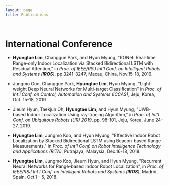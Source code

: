 ```yaml
---
layout: page
title: Publications

---
```


# International Conference

* **Hyungtae Lim**, Changgue Park, and Hyun Myung, "RONet: Real-time Range-only Indoor Localization via Stacked Bidirectional LSTM with Residual Attention," in *Proc. of  IEEE/RSJ Int'l Conf. on Intelligent Robots and Systems (**IROS**)*, pp.3241-3247, Macau, China, Nov.15-18, 2019.

* Jungmo Goo, Changgue Park, **Hyungtae Lim**, Hyun Myung, "Light-weight Deep Neural Networks for Multi-target Classification" in *Proc. of  Int'l Conf. on Control, Automation and Systems (ICCAS)*, Jeju, Korea, Oct. 15-18, 2019

* Jieum Hyun, Taekjun Oh, **Hyungtae Lim**, and Hyun Myung, "UWB-based Indoor Localization Using ray-tracing Algorithm," in *Proc. of Int'l Conf. on Ubiquitous Robots (UR) 2019*, pp. 98-101, Jeju, Korea, June 24-27, 2019.

* **Hyungtae Lim**, Jungmo Koo, and Hyun Myung, "Effective Indoor Robot Localization by Stacked Bidirectional LSTM using Beacon-based Range Measurements," in *Proc. of Int'l Conf. on Robot Intelligence Technology and Applications (RiTA)*, Putrajaya, Malaysia, Dec.16-18, 2018.

* **Hyungtae Lim**, Jungmo Koo, Jieum Hyun, and Hyun Myung, "Recurrent Neural Networks for Range-based Indoor Robot Localization", in *Proc. of IEEE/RSJ Int'l Conf. on Intelligent Robots and Systems (**IROS**)*, Madrid, Spain, Oct.1 - 5, 2018.


